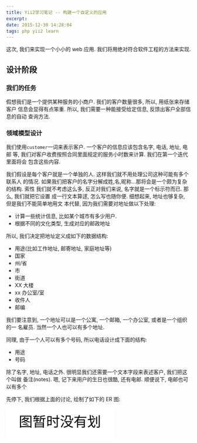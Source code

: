```yaml
---
title: Yii2学习笔记 -- 构建一个自定义的应用
excerpt:
date: 2015-12-30 14:28:04
tags: php yii2 learn
---
```


这次, 我们来实现一个小小的 web 应用. 我们将用绝对符合软件工程的方法来实现.

## 设计阶段

### 我们的任务

假想我们是一个提供某种服务的小商户. 我们的客户数量很多, 所以, 用纸张来存储客户
信息会显得有点笨重. 所以, 我们需要一种能接受给定信息, 反馈出客户全部信息的自动
查询方法.

<!--more-->

### 领域模型设计

我们使用`customer`一词来表示客户. 一个客户的信息应该包含名字, 电话, 地址, 电邮
等, 我们对客户收费按照合同里面规定的服务小时数来计算. 我们在第一个迭代里面将会
包含这些内容.

我们假设是每个客户就是一个单独的人. 这样我们就不用处理公司这种可能有多个联系人
的情况. 如果我们把客户的名字分解成姓,名,昵称...那将会是一个颇为复杂的结构. 索性
我们就不考虑这么多, 反正对我们来说, 名字就是一个标示符而已. 那么, 我们就把它设置
成一行文本算逑, 怎么写也随你便. 细想起来, 地址也够复杂, 但是我们不能简单地用文
本代替, 因为我们需要对地址做以下处理:

- 计算一些统计信息, 比如某个城市有多少用户.
- 根据不同的文化类型, 生成对应的邮政地址

所以, 我们决定把地址定义成如下的数据结构:

- 用途(比如工作地址, 邮寄地址, 家庭地址等)
- 国家
- 州/省
- 市
- 街道
- XX 大楼
- xx 办公室/室
- 收件人
- 邮编

我们要注意到, 一个地址可以是一个公寓, 一个邮箱, 一个办公室, 或者是一个组织的一
名雇员. 当然一个人也可以有多个地址.

同理, 由于一个人可以有多个号码, 所以电话设计成下面的结构:

- 用途
- 号码

除了名字, 地址, 电话之外. 很明显我们还需要一个文本字段来表述客户, 我们把这个叫做
备注(notes). 嗯, 记下来用户的生日也很酷, 还有电邮. 顺便说下, 电邮也可以有多个

先停下, 我们根据上面的讨论, 绘制了如下的 ER 图:

![图没有画](/data/php/yii2/learn/cp02/er.dot.svg)
